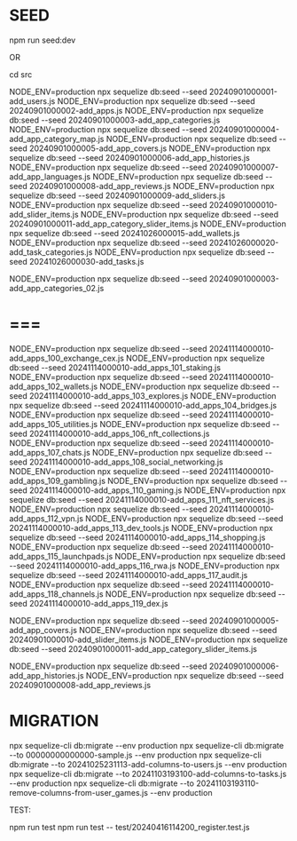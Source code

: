 # SEED

npm run seed:dev

OR

cd src

NODE_ENV=production npx sequelize db:seed --seed 20240901000001-add_users.js
NODE_ENV=production npx sequelize db:seed --seed 20240901000002-add_apps.js
NODE_ENV=production npx sequelize db:seed --seed 20240901000003-add_app_categories.js
NODE_ENV=production npx sequelize db:seed --seed 20240901000004-add_app_category_map.js
NODE_ENV=production npx sequelize db:seed --seed 20240901000005-add_app_covers.js
NODE_ENV=production npx sequelize db:seed --seed 20240901000006-add_app_histories.js
NODE_ENV=production npx sequelize db:seed --seed 20240901000007-add_app_languages.js
NODE_ENV=production npx sequelize db:seed --seed 20240901000008-add_app_reviews.js
NODE_ENV=production npx sequelize db:seed --seed 20240901000009-add_sliders.js
NODE_ENV=production npx sequelize db:seed --seed 20240901000010-add_slider_items.js
NODE_ENV=production npx sequelize db:seed --seed 20240901000011-add_app_category_slider_items.js
NODE_ENV=production npx sequelize db:seed --seed 20241026000015-add_wallets.js
NODE_ENV=production npx sequelize db:seed --seed 20241026000020-add_task_categories.js
NODE_ENV=production npx sequelize db:seed --seed 20241026000030-add_tasks.js

NODE_ENV=production npx sequelize db:seed --seed 20240901000003-add_app_categories_02.js

# ===

NODE_ENV=production npx sequelize db:seed --seed 20241114000010-add_apps_100_exchange_cex.js
NODE_ENV=production npx sequelize db:seed --seed 20241114000010-add_apps_101_staking.js
NODE_ENV=production npx sequelize db:seed --seed 20241114000010-add_apps_102_wallets.js
NODE_ENV=production npx sequelize db:seed --seed 20241114000010-add_apps_103_explores.js
NODE_ENV=production npx sequelize db:seed --seed 20241114000010-add_apps_104_bridges.js
NODE_ENV=production npx sequelize db:seed --seed 20241114000010-add_apps_105_utilities.js
NODE_ENV=production npx sequelize db:seed --seed 20241114000010-add_apps_106_nft_collections.js
NODE_ENV=production npx sequelize db:seed --seed 20241114000010-add_apps_107_chats.js
NODE_ENV=production npx sequelize db:seed --seed 20241114000010-add_apps_108_social_networking.js
NODE_ENV=production npx sequelize db:seed --seed 20241114000010-add_apps_109_gambling.js
NODE_ENV=production npx sequelize db:seed --seed 20241114000010-add_apps_110_gaming.js
NODE_ENV=production npx sequelize db:seed --seed 20241114000010-add_apps_111_nft_services.js
NODE_ENV=production npx sequelize db:seed --seed 20241114000010-add_apps_112_vpn.js
NODE_ENV=production npx sequelize db:seed --seed 20241114000010-add_apps_113_dev_tools.js
NODE_ENV=production npx sequelize db:seed --seed 20241114000010-add_apps_114_shopping.js
NODE_ENV=production npx sequelize db:seed --seed 20241114000010-add_apps_115_launchpads.js
NODE_ENV=production npx sequelize db:seed --seed 20241114000010-add_apps_116_rwa.js
NODE_ENV=production npx sequelize db:seed --seed 20241114000010-add_apps_117_audit.js
NODE_ENV=production npx sequelize db:seed --seed 20241114000010-add_apps_118_channels.js
NODE_ENV=production npx sequelize db:seed --seed 20241114000010-add_apps_119_dex.js

NODE_ENV=production npx sequelize db:seed --seed 20240901000005-add_app_covers.js
NODE_ENV=production npx sequelize db:seed --seed 20240901000010-add_slider_items.js
NODE_ENV=production npx sequelize db:seed --seed 20240901000011-add_app_category_slider_items.js

NODE_ENV=production npx sequelize db:seed --seed 20240901000006-add_app_histories.js
NODE_ENV=production npx sequelize db:seed --seed 20240901000008-add_app_reviews.js

# MIGRATION

npx sequelize-cli db:migrate --env production
npx sequelize-cli db:migrate --to 00000000000000-sample.js --env production
npx sequelize-cli db:migrate --to 20241025231113-add-columns-to-users.js --env production
npx sequelize-cli db:migrate --to 20241103193100-add-columns-to-tasks.js --env production
npx sequelize-cli db:migrate --to 20241103193110-remove-columns-from-user_games.js --env production


TEST:

  npm run test
  npm run test -- test/20240416114200_register.test.js
